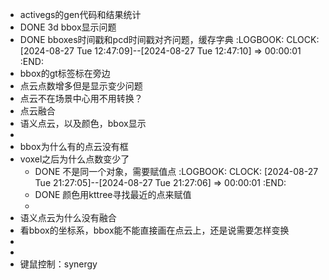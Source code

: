 - activegs的gen代码和结果统计
- DONE 3d bbox显示问题
- DONE bboxes时间戳和pcd时间戳对齐问题，缓存字典
  :LOGBOOK:
  CLOCK: [2024-08-27 Tue 12:47:09]--[2024-08-27 Tue 12:47:10] =>  00:00:01
  :END:
- bbox的gt标签标在旁边
- 点云点数增多但是显示变少问题
- 点云不在场景中心用不用转换？
- 点云融合
- 语义点云，以及颜色，bbox显示
-
- bbox为什么有的点云没有框
- voxel之后为什么点数变少了
	- DONE 不是同一个对象，需要赋值点
	  :LOGBOOK:
	  CLOCK: [2024-08-27 Tue 21:27:05]--[2024-08-27 Tue 21:27:06] =>  00:00:01
	  :END:
	- DONE 颜色用kttree寻找最近的点来赋值
	-
- 语义点云为什么没有融合
- 看bbox的坐标系，bbox能不能直接画在点云上，还是说需要怎样变换
-
-
- 键鼠控制：synergy